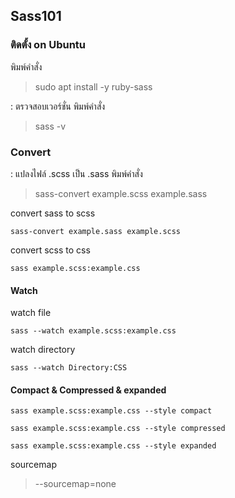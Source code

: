 ## Sass101

### ติดตั้ง on Ubuntu
พิมพ์คำสั่ง
> sudo apt install -y ruby-sass

: ตรวจสอบเวอร์ชั่น
  พิมพ์คำสั่ง
  > sass -v

### Convert
: แปลงไฟล์ .scss เป็น .sass
  พิมพ์คำสั่ง
  > sass-convert example.scss example.sass


convert sass to scss
```
sass-convert example.sass example.scss
```

convert scss to css
```
sass example.scss:example.css
```

#### Watch
watch file
```
sass --watch example.scss:example.css
```
watch directory
```
sass --watch Directory:CSS
```

#### Compact & Compressed & expanded
```
sass example.scss:example.css --style compact
```
```
sass example.scss:example.css --style compressed
```
```
sass example.scss:example.css --style expanded
```

sourcemap
> --sourcemap=none